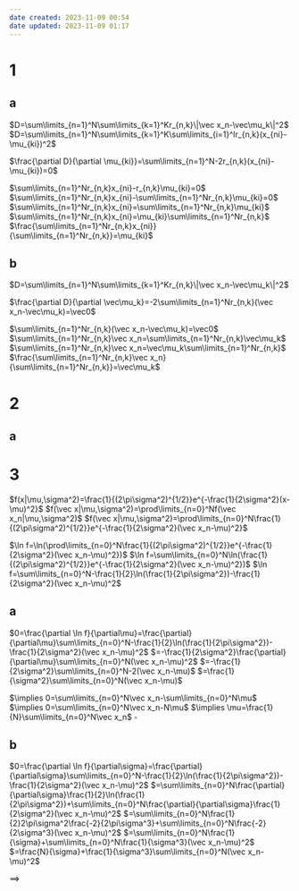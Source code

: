 ```yaml
---
date created: 2023-11-09 00:54
date updated: 2023-11-09 01:17
---
```


# 1

## a

$D=\sum\limits_{n=1}^N\sum\limits_{k=1}^Kr_{n,k}\|\vec x_n-\vec\mu_k\|^2$
$D=\sum\limits_{n=1}^N\sum\limits_{k=1}^K\sum\limits_{i=1}^Ir_{n,k}(x_{ni}-\mu_{ki})^2$

$\frac{\partial D}{\partial \mu_{ki}}=\sum\limits_{n=1}^N-2r_{n,k}(x_{ni}-\mu_{ki})=0$

$\sum\limits_{n=1}^Nr_{n,k}x_{ni}-r_{n,k}\mu_{ki}=0$
$\sum\limits_{n=1}^Nr_{n,k}x_{ni}-\sum\limits_{n=1}^Nr_{n,k}\mu_{ki}=0$
$\sum\limits_{n=1}^Nr_{n,k}x_{ni}=\sum\limits_{n=1}^Nr_{n,k}\mu_{ki}$
$\sum\limits_{n=1}^Nr_{n,k}x_{ni}=\mu_{ki}\sum\limits_{n=1}^Nr_{n,k}$
$\frac{\sum\limits_{n=1}^Nr_{n,k}x_{ni}}{\sum\limits_{n=1}^Nr_{n,k}}=\mu_{ki}$

## b

$D=\sum\limits_{n=1}^N\sum\limits_{k=1}^Kr_{n,k}\|\vec x_n-\vec\mu_k\|^2$

$\frac{\partial D}{\partial \vec\mu_k}=-2\sum\limits_{n=1}^Nr_{n,k}(\vec x_n-\vec\mu_k)=\vec0$

$\sum\limits_{n=1}^Nr_{n,k}(\vec x_n-\vec\mu_k)=\vec0$
$\sum\limits_{n=1}^Nr_{n,k}\vec x_n=\sum\limits_{n=1}^Nr_{n,k}\vec\mu_k$
$\sum\limits_{n=1}^Nr_{n,k}\vec x_n=\vec\mu_k\sum\limits_{n=1}^Nr_{n,k}$
$\frac{\sum\limits_{n=1}^Nr_{n,k}\vec x_n}{\sum\limits_{n=1}^Nr_{n,k}}=\vec\mu_k$

# 2

## a

# 3

$f(x|\mu,\sigma^2)=\frac{1}{(2\pi\sigma^2)^{1/2}}e^{-\frac{1}{2\sigma^2}(x-\mu)^2}$
$f(\vec x|\mu,\sigma^2)=\prod\limits_{n=0}^Nf(\vec x_n|\mu,\sigma^2)$
$f(\vec x|\mu,\sigma^2)=\prod\limits_{n=0}^N\frac{1}{(2\pi\sigma^2)^{1/2}}e^{-\frac{1}{2\sigma^2}(\vec x_n-\mu)^2}$

$\ln f=\ln(\prod\limits_{n=0}^N\frac{1}{(2\pi\sigma^2)^{1/2}}e^{-\frac{1}{2\sigma^2}(\vec x_n-\mu)^2})$
$\ln f=\sum\limits_{n=0}^N\ln(\frac{1}{(2\pi\sigma^2)^{1/2}}e^{-\frac{1}{2\sigma^2}(\vec x_n-\mu)^2})$
$\ln f=\sum\limits_{n=0}^N-\frac{1}{2}\ln(\frac{1}{2\pi\sigma^2})-\frac{1}{2\sigma^2}(\vec x_n-\mu)^2$

## a

$0=\frac{\partial \ln f}{\partial\mu}=\frac{\partial}{\partial\mu}\sum\limits_{n=0}^N-\frac{1}{2}\ln(\frac{1}{2\pi\sigma^2})-\frac{1}{2\sigma^2}(\vec x_n-\mu)^2$
$=-\frac{1}{2\sigma^2}\frac{\partial}{\partial\mu}\sum\limits_{n=0}^N(\vec x_n-\mu)^2$
$=-\frac{1}{2\sigma^2}\sum\limits_{n=0}^N-2(\vec x_n-\mu)$
$=\frac{1}{\sigma^2}\sum\limits_{n=0}^N(\vec x_n-\mu)$

$\implies 0=\sum\limits_{n=0}^N\vec x_n-\sum\limits_{n=0}^N\mu$
$\implies 0=\sum\limits_{n=0}^N\vec x_n-N\mu$
$\implies \mu=\frac{1}{N}\sum\limits_{n=0}^N\vec x_n$
$\square$

## b

$0=\frac{\partial \ln f}{\partial\sigma}=\frac{\partial}{\partial\sigma}\sum\limits_{n=0}^N-\frac{1}{2}\ln(\frac{1}{2\pi\sigma^2})-\frac{1}{2\sigma^2}(\vec x_n-\mu)^2$
$=\sum\limits_{n=0}^N\frac{\partial}{\partial\sigma}\frac{1}{2}\ln(\frac{1}{2\pi\sigma^2})+\sum\limits_{n=0}^N\frac{\partial}{\partial\sigma}\frac{1}{2\sigma^2}(\vec x_n-\mu)^2$
$=\sum\limits_{n=0}^N\frac{1}{2}2\pi\sigma^2\frac{-2}{2\pi\sigma^3}+\sum\limits_{n=0}^N\frac{-2}{2\sigma^3}(\vec x_n-\mu)^2$
$=\sum\limits_{n=0}^N\frac{1}{\sigma}+\sum\limits_{n=0}^N\frac{1}{\sigma^3}(\vec x_n-\mu)^2$
$=\frac{N}{\sigma}+\frac{1}{\sigma^3}\sum\limits_{n=0}^N(\vec x_n-\mu)^2$

$\implies$